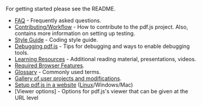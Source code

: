 For getting started please see the README.

+ [FAQ](wiki/Frequently-Asked-Questions) - Frequently asked questions.
+ [Contributing/Workflow](wiki/Contributing) - How to contribute to the pdf.js project. Also, contains more information on setting up testing.
+ [Style Guide](wiki/Style-Guide) - Coding style guide.
+ [Debugging pdf.js](wiki/Debugging-pdf.js) - Tips for debugging and ways to enable debugging tools.
+ [Learning Resources](wiki/Additional-Learning-Resources) - Additional reading material, presentations, videos.
+ [Required Browser Features](wiki/Required-Browser-Features).
+ [Glossary](wiki/Glossary) - Commonly used terms.
+ [Gallery of user projects and modifications](wiki/Gallery-of-user-projects-and-modifications).
+ [Setup pdf.js in a website](wiki/Setup-pdf.js-in-a-website) ([Linux](wiki/Setup-PDF.js-in-a-website-%28Debian-Ubuntu%29)/Windows/Mac)
+ [Viewer options] - Options for pdf.js's viewer that can be given at the URL level